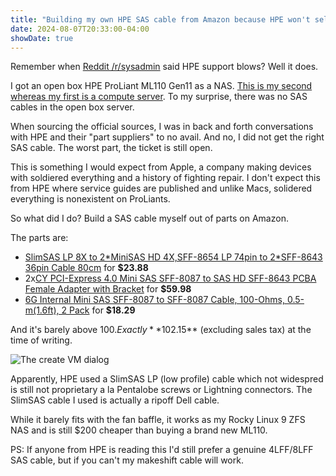 ```yaml
---
title: "Building my own HPE SAS cable from Amazon because HPE won't sell me one"
date: 2024-08-07T20:33:00-04:00
showDate: true
---
```


Remember when [Reddit /r/sysadmin](https://www.reddit.com/r/sysadmin/) said
HPE support blows? Well it does.

I got an open box HPE ProLiant ML110 Gen11 as a NAS.
[This is my second whereas my first is a compute server](/images/homelab_20240728.jpg).
To my surprise, there was no SAS cables in the open box server.

When sourcing the official sources, I was in back and forth conversations with
HPE and their "part suppliers" to no avail. And no, I did not get the right SAS
cable. The worst part, the ticket is still open.

This is something I would expect from Apple, a company making devices with
soldiered everything and a history of fighting repair. I don't expect this from
HPE where service guides are published and unlike Macs, solidered everything is
nonexistent on ProLiants.

So what did I do? Build a SAS cable myself out of parts on Amazon.

The parts are:

 * [SlimSAS LP 8X to 2\*MiniSAS HD 4X,SFF-8654 LP 74pin to 2\*SFF-8643 36pin Cable 80cm](https://www.amazon.com/dp/B0B5D2K1HP) for **$23.88**
 * 2x[CY PCI-Express 4.0 Mini SAS SFF-8087 to SAS HD SFF-8643 PCBA Female Adapter with Bracket](https://www.amazon.com/dp/B0BZ57DMMM) for **$59.98**
 * [6G Internal Mini SAS SFF-8087 to SFF-8087 Cable, 100-Ohms, 0.5-m(1.6ft), 2 Pack](https://www.amazon.com/dp/B017CO6JRO) for **$18.29**

And it's barely above $100. Exactly **$102.15** (excluding sales tax) at the
time of writing.

![The create VM dialog](/images/hpe_ml110_diy_sas.jpg)

Apparently, HPE used a SlimSAS LP (low profile) cable which not widespred is
still not proprietary a la Pentalobe screws or Lightning connectors. The
SlimSAS cable I used is actually a ripoff Dell cable.

While it barely fits with the fan baffle, it works as my Rocky Linux 9 ZFS NAS
and is still $200 cheaper than buying a brand new ML110.

PS: If anyone from HPE is reading this I'd still prefer a genuine 4LFF/8LFF
SAS cable, but if you can't my makeshift cable will work.
